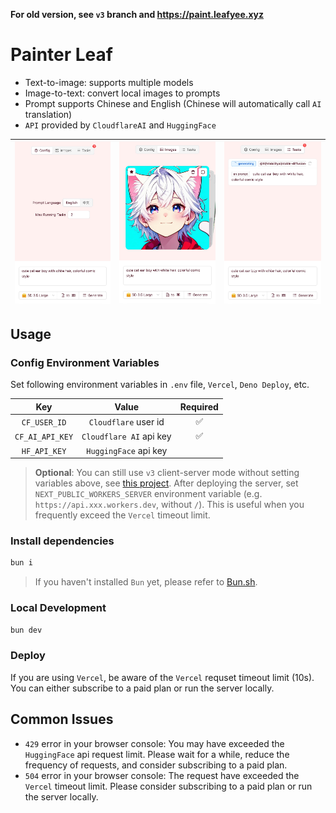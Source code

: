 **For old version, see `v3` branch and <https://paint.leafyee.xyz>**

# Painter Leaf

- Text-to-image: supports multiple models
- Image-to-text: convert local images to prompts
- Prompt supports Chinese and English (Chinese will automatically call `AI` translation)
- `API` provided by `CloudflareAI` and `HuggingFace`

| ![](./readme/1.jpg) | ![](./readme/2.jpg) | ![](./readme/3.jpg) |
| :---: | :---: | :---: |

## Usage

### Config Environment Variables

Set following environment variables in `.env` file, `Vercel`, `Deno Deploy`, etc.

| Key | Value | Required |
| :---: | :---: | :---: |
| `CF_USER_ID` | `Cloudflare` user id | ✅ |
| `CF_AI_API_KEY` | `Cloudflare AI` api key | ✅ |
| `HF_API_KEY` | `HuggingFace` api key |  |

> **Optional**: You can still use `v3` client-server mode without setting variables above, see [this project](https://github.com/LeafYeeXYZ/MyAPIs). After deploying the server, set `NEXT_PUBLIC_WORKERS_SERVER` environment variable (e.g. `https://api.xxx.workers.dev`, without `/`). This is useful when you frequently exceed the `Vercel` timeout limit.

### Install dependencies

```bash
bun i
```

> If you haven't installed `Bun` yet, please refer to [Bun.sh](https://bun.sh).

### Local Development

```bash
bun dev
```

### Deploy

If you are using `Vercel`, be aware of the `Vercel` requset timeout limit (10s). You can either subscribe to a paid plan or run the server locally.

## Common Issues

- `429` error in your browser console: You may have exceeded the `HuggingFace` api request limit. Please wait for a while, reduce the frequency of requests, and consider subscribing to a paid plan.
- `504` error in your browser console: The request have exceeded the `Vercel` timeout limit. Please consider subscribing to a paid plan or run the server locally.
